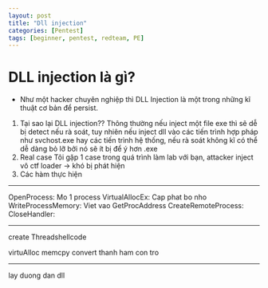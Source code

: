```yaml
---
layout: post
title: "Dll injection"
categories: [Pentest]
tags: [beginner, pentest, redteam, PE]
---
```


# DLL injection là gì?
- Như một hacker chuyên nghiệp thì DLL Injection là một trong những kĩ thuật cơ bản để persist.
1. Tại sao lại DLL injection??
Thông thường nếu inject một file exe thì sẽ dễ bị detect nếu rà soát, tuy nhiên nếu inject dll vào các tiến trình hợp pháp như svchost.exe hay các tiến trình hệ thống, nếu rà soát không kĩ có thể dễ dàng bỏ lỡ bởi nó sẽ ít bị để ý hơn .exe
2. Real case
Tôi gặp 1 case trong quá trình làm lab với bạn, attacker inject vô ctf loader -> khó bị phát hiện
3. Các hàm thực hiện
----------
OpenProcess: Mo 1 process
VirtualAllocEx: Cap phat bo nho
WriteProcessMemory: Viet vao
GetProcAddress
CreateRemoteProcess: 
CloseHandler:

---------
create Threadshellcode

virtuAlloc
memcpy
convert thanh ham con tro

-------------

lay duong dan dll